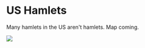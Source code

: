 # US Hamlets

Many hamlets in the US aren't hamlets. Map coming.

![](https://s3.amazonaws.com/f.cl.ly/items/2d1p0T1p0z1T2U281u3q/Screen%20Shot%202015-02-27%20at%207.12.53%20PM.png)
